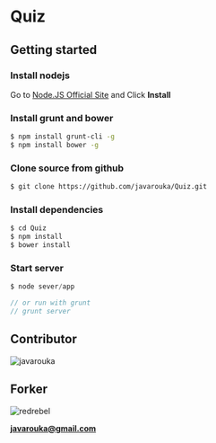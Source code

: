 # Quiz

## Getting started

### Install nodejs

Go to [Node.JS Official Site](http://http://www.nodejs.org/) and Click **Install**

### Install grunt and bower
```bash
$ npm install grunt-cli -g
$ npm install bower -g
```

### Clone source from github
```bash
$ git clone https://github.com/javarouka/Quiz.git
```

### Install dependencies
```bash
$ cd Quiz
$ npm install
$ bower install
```

### Start server
```C#
$ node sever/app

// or run with grunt 
// grunt server
```
## Contributor
![javarouka](http://www.gravatar.com/avatar/ea49d570a6a8654adf6c0b8d90e51290?s=100)

## Forker
![redrebel](http://www.gravatar.com/avatar/78fecaedf19bccaa6fb864a0fb09c78d.png)

**[javarouka@gmail.com](mailto://javarouka@gmail.com)**